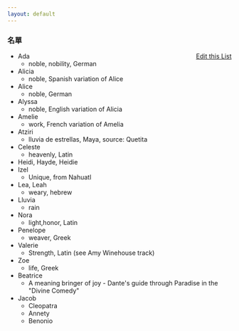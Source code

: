 ```yaml
---
layout: default
---
```


<h3>
<a id="a-list-of-names" class="anchor" href="#a-list-of-names" aria-hidden="true"><span class="octicon octicon-link"></span></a>名單</h3>
<a href="https://github.com/Strangehill/names/edit/gh-pages/index.md" style="float:right;">Edit this List</a>


- Ada
  - noble, nobility, German
- Alicia
  - noble, Spanish variation of Alice
- Alice
  - noble, German
- Alyssa
  - noble, English variation of Alicia
- Amelie
  - work, French variation of Amelia
- Atziri
  - lluvia de estrellas, Maya, source: Quetita
- Celeste
  - heavenly, Latin
- Heidi, Hayde, Heidie
- Izel
  - Unique, from Nahuatl
- Lea, Leah
  - weary, hebrew
- Lluvia
  - rain
- Nora
  - light,honor, Latin
- Penelope
  - weaver, Greek
- Valerie 
  - Strength, Latin (see Amy Winehouse track)
- Zoe
  - life, Greek
- Beatrice
  - A meaning bringer of joy - Dante's guide through Paradise in the "Divine Comedy"
- Jacob
  - Cleopatra
  - Annety
  - Benonio
